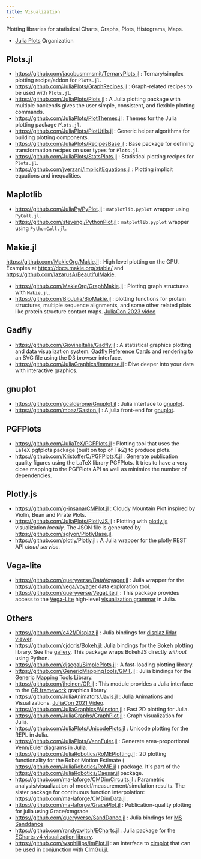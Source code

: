 ```yaml
---
title: Visualization
---
```


Plotting libraries for statistical Charts, Graphs, Plots, Histograms, Maps.

- [Julia Plots](https://github.com/JuliaPlots) Organization

## Plots.jl

- https://github.com/jacobusmmsmit/TernaryPlots.jl : Ternary/simplex plotting recipe/addon for `Plots.jl`.
- https://github.com/JuliaPlots/GraphRecipes.jl : Graph-related recipes to be used with `Plots.jl`.
- https://github.com/JuliaPlots/Plots.jl : A Julia plotting package with multiple backends gives the user simple, consistent, and flexible plotting commands.
- https://github.com/JuliaPlots/PlotThemes.jl : Themes for the Julia plotting package `Plots.jl`.
- https://github.com/JuliaPlots/PlotUtils.jl : Generic helper algorithms for building plotting components.
- https://github.com/JuliaPlots/RecipesBase.jl : Base package for defining transformation recipes on user types for `Plots.jl`.
- https://github.com/JuliaPlots/StatsPlots.jl : Statistical plotting recipes for `Plots.jl`.
- https://github.com/jverzani/ImplicitEquations.jl : Plotting implicit equations and inequalities.

## Maplotlib

- https://github.com/JuliaPy/PyPlot.jl : `matplotlib.pyplot` wrapper using `PyCall.jl`.
- https://github.com/stevengj/PythonPlot.jl : `matplotlib.pyplot` wrapper using `PythonCall.jl`.

## Makie.jl

https://github.com/MakieOrg/Makie.jl : High level plotting on the GPU. Examples at https://docs.makie.org/stable/ and https://github.com/lazarusA/BeautifulMakie.

- https://github.com/MakieOrg/GraphMakie.jl : Plotting graph structures with `Makie.jl`.
- https://github.com/BioJulia/BioMakie.jl : plotting functions for protein structures, multiple sequence alignments, and some other related plots like protein structure contact maps. [JuliaCon 2023 video](https://www.youtube.com/watch?v=-C7Zbh6UTgk)

## Gadfly

- https://github.com/GiovineItalia/Gadfly.jl : A statistical graphics plotting and data visualization system. [Gadfly Reference Cards](https://github.com/john9631/JuliaDocs) and rendering to an SVG file using the D3 browser interface.
- https://github.com/JuliaGraphics/Immerse.jl : Dive deeper into your data with interactive graphics.

## gnuplot

- https://github.com/gcalderone/Gnuplot.jl : Julia interface to [gnuplot](http://gnuplot.sourceforge.net/).
- https://github.com/mbaz/Gaston.jl : A julia front-end for [gnuplot](http://gnuplot.info/).

## PGFPlots

- https://github.com/JuliaTeX/PGFPlots.jl : Plotting tool that uses the LaTeX pgfplots package (built on top of TikZ) to produce plots.
- https://github.com/KristofferC/PGFPlotsX.jl : Generate publication quality figures using the LaTeX library PGFPlots. It tries to have a very close mapping to the PGFPlots API as well as minimize the number of dependencies.

## Plotly.js

- https://github.com/g-insana/CMPlot.jl : Cloudy Mountain Plot inspired by Violin, Bean and Pirate Plots.
- https://github.com/JuliaPlots/PlotlyJS.jl : Plotting with [plotly.js](https://plot.ly/javascript) visualization *locally*. The JSON file is generated by https://github.com/sglyon/PlotlyBase.jl.
- https://github.com/plotly/Plotly.jl : A Julia wrapper for the [plotly](https://plotly.com/) REST API *cloud service*.

## Vega-lite

- https://github.com/queryverse/DataVoyager.jl : Julia wrapper for the https://github.com/vega/voyager data exploration tool.
- https://github.com/queryverse/VegaLite.jl : This package provides access to the [Vega-Lite](https://vega.github.io/vega-lite/) high-level [visualization grammar](http://vega.github.io/vega-lite/) in Julia.

## Others

- https://github.com/c42f/Displaz.jl : Julia bindings for [displaz lidar viewer](http://c42f.github.io/displaz).
- https://github.com/cjdoris/Bokeh.jl: Julia bindings for the [Bokeh](https://bokeh.org/) plotting library. See the [gallery](https://cjdoris.github.io/Bokeh.jl/stable/gallery). This package wraps BokehJS directly *without* using Python.
- https://github.com/djsegal/SimplePlots.jl : A fast-loading plotting library.
- https://github.com/GenericMappingTools/GMT.jl : Julia bindings for the [Generic Mapping Tools](https://github.com/GenericMappingTools/gmt) Library.
- https://github.com/jheinen/GR.jl : This module provides a Julia interface to the [GR framework](https://gr-framework.org/) graphics library.
- https://github.com/JuliaAnimators/Javis.jl : Julia Animations and Visualizations. [JuliaCon 2021 Video](https://youtu.be/ckvsc6ukdOc).
- https://github.com/JuliaGraphics/Winston.jl : Fast 2D plotting for Julia.
- https://github.com/JuliaGraphs/GraphPlot.jl : Graph visualization for Julia.
- https://github.com/JuliaPlots/UnicodePlots.jl : Unicode plotting for the REPL in Julia.
- https://github.com/JuliaPlots/VennEuler.jl : Generate area-proportional Venn/Euler diagrams in Julia.
- https://github.com/JuliaRobotics/RoMEPlotting.jl : 2D plotting functionality for the Robot Motion Estimate ( https://github.com/JuliaRobotics/RoME.jl ) package. It's part of the https://github.com/JuliaRobotics/Caesar.jl package.
- https://github.com/ma-laforge/CMDimCircuits.jl : Parametric analysis/visualization of model/measurement/simulation results. The sister package for continuous function interpolation: https://github.com/ma-laforge/CMDimData.jl .
- https://github.com/ma-laforge/GracePlot.jl : Publication-quality plotting for julia using Grace/xmgrace.
- https://github.com/queryverse/SandDance.jl : Julia bindings for [MS Sanddance](https://microsoft.github.io/SandDance/)
- https://github.com/randyzwitch/ECharts.jl : Julia package for the [ECharts v4 visualization library](https://echarts.apache.org/zh/download.html).
- https://github.com/wsphillips/ImPlot.jl : an interface to [cimplot](https://github.com/cimgui/cimplot) that can be used in conjunction with [CImGui.jl](https://github.com/Gnimuc/CImGui.jl).
